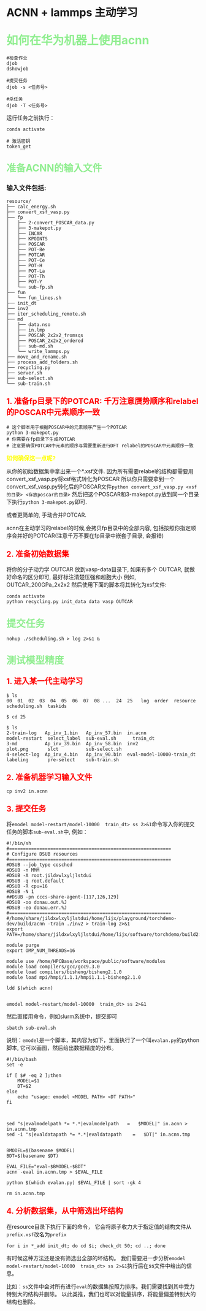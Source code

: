 # ACNN + lammps 主动学习

##  <span style="font-size: 30px; color: lightgreen;"> 如何在华为机器上使用acnn

```shell
#检查作业
djob
dshowjob

#提交任务
djob -s <任务号>

#杀任务
djob -T <任务号>
```

运行任务之前执行：
```shell
conda activate

# 激活密钥
token_get 
```

##  <span style="font-size: 25px; color: lightgreen;"> 准备ACNN的输入文件

### 输入文件包括:
```shell
resource/
├── calc_energy.sh
├── convert_xsf_vasp.py
├── fp
│   ├── 2-convert_POSCAR_data.py
│   ├── 3-makepot.py
│   ├── INCAR
│   ├── KPOINTS
│   ├── POSCAR
│   ├── POT-Be
│   ├── POTCAR
│   ├── POT-Ce
│   ├── POT-H
│   ├── POT-La
│   ├── POT-Th
│   ├── POT-Y
│   └── sub-fp.sh
├── fun
│   └── fun_lines.sh
├── init_dt
├── inv2
├── iter_scheduling_remote.sh
├── md
│   ├── data.nso
│   ├── in.lmp
│   ├── POSCAR_2x2x2_fromsqs
│   ├── POSCAR_2x2x2_ordered
│   ├── sub-md.sh
│   └── write_lammps.py
├── move_and_rename.sh
├── process_add_folders.sh
├── recycling.py
├── server.sh
├── sub-select.sh
└── sub-train.sh
```

### <span style="font-size: 20px; color: red;"> 1. 准备fp目录下的POTCAR: 千万注意赝势顺序和relabel的POSCAR中元素顺序一致
```shell
# 这个脚本用于根据POSCAR中的元素顺序产生一个POTCAR
python 3-makepot.py
# 你需要在fp目录下生成POTCAR
# 注意要确保POTCAR中元素的顺序与需要重新进行DFT relabel的POSCAR中元素顺序一致
```
**<span style="font-size: 15px; color: yellow;"> 如何确保这一点呢?**

从你的初始数据集中拿出来一个*.xsf文件. 
因为所有需要relabel的结构都需要用convert_xsf_vasp.py将xsf格式转化为POSCAR
所以你只需要拿到一个convert_xsf_vasp.py转化后的POSCAR文件`python convert_xsf_vasp.py <xsf的目录> <存放poscar的目录>`
然后把这个POSCAR和3-makepot.py放到同一个目录下执行`python 3-makepot.py`即可.

或者更简单的, 手动合并POTCAR.

acnn在主动学习的relabel的时候,会拷贝fp目录中的全部内容, 
包括按照你指定顺序合并好的POTCAR(注意千万不要在fp目录中嵌套子目录, 会报错)


### <span style="font-size: 20px; color: red;"> 2. 准备初始数据集

将你的分子动力学 OUTCAR 放到vasp-data目录下, 
如果有多个 OUTCAR, 就做好命名的区分即可, 最好标注清楚压强和超胞大小
例如, OUTCAR_200GPa_2x2x2
然后使用下面的脚本将其转化为xsf文件:
 
```shell
conda activate
python recycling.py init_data data vasp OUTCAR
```

##  <span style="font-size: 25px; color: lightgreen;"> 提交任务
```shell
nohup ./scheduling.sh > log 2>&1 &
```

##  <span style="font-size: 25px; color: lightgreen;"> 测试模型精度

### <span style="font-size: 20px; color: red;"> 1. 进入某一代主动学习
```shell
$ ls
00  01  02  03  04  05  06  07  08 ...  24  25   log  order  resource  scheduling.sh  taskids

$ cd 25

$ ls
2-train-log   Ap_inv_1.bin   Ap_inv_57.bin  in.acnn                    model-restart  select_label  sub-eval.sh      train_dt
3-md          Ap_inv_39.bin  Ap_inv_58.bin  inv2                       plot.png       slct          sub-select.sh
4-select-log  Ap_inv_4.bin   Ap_inv_90.bin  eval-model-10000-train_dt  labeling       pre-select    sub-train.sh
```
### <span style="font-size: 20px; color: red;"> 2. 准备机器学习输入文件
```shell
cp inv2 in.acnn
```

### <span style="font-size: 20px; color: red;"> 3. 提交任务 

将`emodel model-restart/model-10000  train_dt> ss 2>&1`命令写入你的提交任务的脚本`sub-eval.sh`中, 例如：
```shell
#!/bin/sh
#===========================================================
# Configure DSUB resources
#===========================================================
#DSUB --job_type cosched
#DSUB -n MMM
#DSUB -A root.jildxwlxyljlstdui
#DSUB -q root.default
#DSUB -R cpu=16
#DSUB -N 1
##DSUB -pn cccs-share-agent-[117,126,129]
#DSUB -oo donau.out.%J
#DSUB -eo donau.err.%J
#===========================================================
#/home/share/jildxwlxyljlstdui/home/lijx/playground/torchdemo-dev/build/acnn -train ./inv2 > train-log 2>&1
export PATH=/home/share/jildxwlxyljlstdui/home/lijx/software/torchdemo/build2:$PATH

module purge
export OMP_NUM_THREADS=16

module use /home/HPCBase/workspace/public/software/modules
module load compilers/gcc/gcc9.3.0
module load compilers/bisheng/bisheng2.1.0
module load mpi/hmpi/1.1.1/hmpi1.1.1-bisheng2.1.0

ldd $(which acnn)


emodel model-restart/model-10000  train_dt> ss 2>&1
```

然后直接用命令，例如slurm系统中，提交即可
```shell
sbatch sub-eval.sh
```

说明：`emodel`是一个脚本，其内容为如下，里面执行了一个叫`evalan.py`的python脚本, 它可以画图，然后给出数据精度的分布。
```shell
#!/bin/bash
set -e

if [ $# -eq 2 ];then
    MODEL=$1
    DT=$2
else
    echo "usage: emodel <MODEL PATH> <DT PATH>"
fi



sed "s|evalmodelpath *= *.*|evalmodelpath   =   $MODEL|" in.acnn > in.acnn.tmp
sed -i "s|evaldatapath *= *.*|evaldatapath    =   $DT|" in.acnn.tmp


BMODEL=$(basename $MODEL)
BDT=$(basename $DT)

EVAL_FILE="eval-$BMODEL-$BDT"
acnn -eval in.acnn.tmp > $EVAL_FILE

python $(which evalan.py) $EVAL_FILE | sort -gk 4

rm in.acnn.tmp
```

### <span style="font-size: 20px; color: red;"> 4. 分析数据集，从中筛选出坏结构

在resource目录下执行下面的命令， 它会将原子收力大于指定值的结构文件从`prefix.xsf`改名为`prefix`
```shell
for i in *_add init_dt; do cd $i; check_dt 50; cd ..; done
```

有时候这种方法还是没有筛选出全部的坏结构。
我们需要进一步分析`emodel model-restart/model-10000  train_dt> ss 2>&1`执行后在ss文件中给出的信息。

比如：`ss`文件中会对所有进行`eval`的数据集按照力排序。我们需要找到其中受力特别大的结构并删除。
以此类推，我们也可以对能量排序，将能量偏差特别大的结构也删除。
